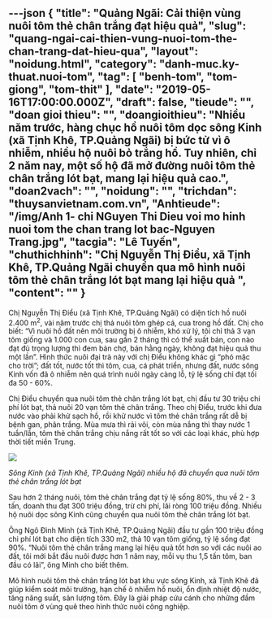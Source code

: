 ---json
{
    "title": "Quảng Ngãi: Cải thiện vùng nuôi tôm thẻ chân trắng đạt hiệu quả",
    "slug": "quang-ngai-cai-thien-vung-nuoi-tom-the-chan-trang-dat-hieu-qua",
    "layout": "noidung.html",
    "category": "danh-muc.ky-thuat.nuoi-tom",
    "tag": [
        "benh-tom",
        "tom-giong",
        "tom-thit"
    ],
    "date": "2019-05-16T17:00:00.000Z",
    "draft": false,
    "tieude": "",
    "doan gioi thieu": "",
    "doangioithieu": "Nhiều năm trước, hàng chục hồ nuôi tôm dọc sông Kinh (xã Tịnh Khê, TP.Quảng Ngãi) bị bức tử vì ô nhiễm, nhiều hộ nuôi bỏ trắng hồ. Tuy nhiên, chỉ 2 năm nay, một số hộ đã mở đường nuôi tôm thẻ chân trắng lót bạt, mang lại hiệu quả cao.",
    "doan2vach": "",
    "noidung": "",
    "trichdan": "thuysanvietnam.com.vn",
    "Anhtieude": "/img/Anh 1- chi NGuyen Thi Dieu voi mo hinh nuoi tom the chan trang lot bac-Nguyen Trang.jpg",
    "tacgia": "Lê Tuyến",
    "chuthichhinh": "Chị Nguyễn Thị Điểu, xã Tịnh Khê, TP.Quảng Ngãi chuyển qua mô hình nuôi tôm thẻ chân trắng lót bạt mang lại hiệu quả ",
    "__content__": ""
}
---
<p>Chị Nguyễn Thị Điểu (x&atilde; Tịnh Kh&ecirc;, TP.Quảng Ng&atilde;i) c&oacute; diện t&iacute;ch hồ nu&ocirc;i 2.400 m<sup>2</sup>, v&agrave;i năm trước chị thả nu&ocirc;i t&ocirc;m gh&eacute;p c&aacute;, cua trong hồ đất. Chị cho biết: &ldquo;V&igrave; nu&ocirc;i hồ đất n&ecirc;n m&ocirc;i trường bị &ocirc; nhiễm, kh&oacute; xử l&yacute;, t&ocirc;i chỉ thả 3 vạn t&ocirc;m giống v&agrave; 1.000 con cua, sau gần 2 th&aacute;ng th&igrave; c&oacute; thể xuất b&aacute;n, con n&agrave;o đạt đủ trọng lượng th&igrave; đem b&aacute;n chợ, b&aacute;n hằng ng&agrave;y, kh&ocirc;ng đạt hiệu quả thu một lần&rdquo;. H&igrave;nh thức nu&ocirc;i đại tr&agrave; n&agrave;y với chị Điểu kh&ocirc;ng kh&aacute;c g&igrave; &ldquo;ph&oacute; mặc cho trời&rdquo;; đất tốt, nước tốt th&igrave; t&ocirc;m, cua, c&aacute; ph&aacute;t triển, nhưng đất, nước s&ocirc;ng Kinh vốn đ&atilde; &ocirc; nhiễm n&ecirc;n qu&aacute; tr&igrave;nh nu&ocirc;i ng&agrave;y c&agrave;ng lỗ, tỷ lệ sống chỉ đạt tối đa 50 - 60%.</p>

<p>Chị Điểu chuyển qua nu&ocirc;i t&ocirc;m thẻ ch&acirc;n trắng l&oacute;t bạt, chị đầu tư 30 triệu chi ph&iacute; l&oacute;t bạt, thả nu&ocirc;i 20 vạn t&ocirc;m thẻ ch&acirc;n trắng. Theo chị Điểu, trước khi đưa nước v&agrave;o phải khử sạch hồ, rồi khử nước v&igrave; t&ocirc;m thẻ ch&acirc;n trắng rất dễ bị bệnh gan, ph&acirc;n trắng. M&ugrave;a mưa th&igrave; rải v&ocirc;i, c&ograve;n m&ugrave;a nắng th&igrave; thay nước 1 tuần/lần, t&ocirc;m thẻ ch&acirc;n trắng chịu nắng rất tốt so với c&aacute;c loại kh&aacute;c, ph&ugrave; hợp thời tiết miền Trung.</p>

<p><img src="http://thuysanvietnam.com.vn/uploads/article2/baiviet/nuoitrong/Anh%202-%20Song%20Kinh%20nuoi%20tom%20xa%20Tinh%20Khe%20Quang%20NGai-Nguyen%20Trang.jpg" /></p>

<p><em>S&ocirc;ng Kinh (x&atilde; Tịnh Kh&ecirc;, TP.Quảng Ng&atilde;i) nhiều hộ đ&atilde; chuyển qua nu&ocirc;i t&ocirc;m thẻ ch&acirc;n trắng l&oacute;t bạt&nbsp;</em></p>

<p>Sau hơn 2 th&aacute;ng nu&ocirc;i, t&ocirc;m thẻ ch&acirc;n trắng đạt tỷ lệ sống 80%, thu về 2 - 3 tấn, doanh thu đạt 300 triệu đồng, trừ chi ph&iacute;, l&atilde;i r&ograve;ng 100 triệu đồng. Nhiều hộ nu&ocirc;i dọc s&ocirc;ng Kinh cũng chuyển qua nu&ocirc;i t&ocirc;m thẻ ch&acirc;n trắng l&oacute;t bạt.</p>

<p>&Ocirc;ng Ng&ocirc; Đ&igrave;nh Minh (x&atilde; Tịnh Kh&ecirc;, TP.Quảng Ng&atilde;i) đầu tư gần 100 triệu đồng chi ph&iacute; l&oacute;t bạt cho diện t&iacute;ch 330 m2, thả 10 vạn t&ocirc;m giống, tỷ lệ sống đạt 90%. &ldquo;Nu&ocirc;i t&ocirc;m thẻ ch&acirc;n trắng mang lại hiệu quả tốt hơn so với c&aacute;c nu&ocirc;i ao đất, t&ocirc;i mới bắt đầu nu&ocirc;i được hơn 1 năm nay, mỗi vụ thu 1,5 tấn t&ocirc;m, ban đầu c&oacute; l&atilde;i&rdquo;, &ocirc;ng Minh cho biết th&ecirc;m.</p>

<p>M&ocirc; h&igrave;nh nu&ocirc;i t&ocirc;m thẻ ch&acirc;n trắng l&oacute;t bạt khu vực s&ocirc;ng Kinh, x&atilde; Tịnh Kh&ecirc; đ&atilde; gi&uacute;p kiểm so&aacute;t m&ocirc;i trường, hạn chế &ocirc; nhiễm hồ nu&ocirc;i, ổn định nhiệt độ nước, tăng năng suất, sản lượng t&ocirc;m. Đ&acirc;y l&agrave; giải ph&aacute;p cứu c&aacute;nh cho những đầm nu&ocirc;i t&ocirc;m ở v&ugrave;ng qu&ecirc; theo h&igrave;nh thức nu&ocirc;i c&ocirc;ng nghiệp.</p>
